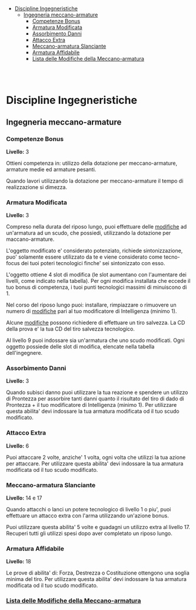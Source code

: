 - [Discipline Ingegneristiche](#discipline-ingegneristiche)
  - [Ingegneria meccano-armature](#ingegneria-meccano-armature)
    - [Competenze Bonus](#competenze-bonus)
    - [Armatura Modificata](#armatura-modificata)
    - [Assorbimento Danni](#assorbimento-danni)
    - [Attacco Extra](#attacco-extra)
    - [Meccano-armatura Slanciante](#meccano-armatura-slanciante)
    - [Armatura Affidabile](#armatura-affidabile)
    - [Lista delle Modifiche della Meccano-armatura](#lista-delle-modifiche-della-meccano-armatura)


</br>
</br>

 # Discipline Ingegneristiche
 ## Ingegneria meccano-armature
 ### Competenze Bonus
 **Livello:** 3

 Ottieni competenza in: utilizzo della dotazione per meccano-armature, armature medie ed armature pesanti. 

 Quando lavori utilizzando la dotazione per meccano-armature il tempo di realizzazione si dimezza.

 ### Armatura Modificata
 **Livello:** 3

 Compreso nella durata del riposo lungo, puoi effettuare delle [modifiche](./Modifiche%20della%20Meccano-armatura.md#modifiche-della-meccano-armatura) ad un'armatura ad un scudo, che possiedi, utilizzando la dotazione per maccano-armature.

 L'oggetto modificato e' considerato potenziato, richiede sintonizzazione, puo' solamente essere utilizzato da te e viene considerato come tecno-focus dei tuoi poteri tecnologici finche' sei sintonizzato con esso. 
 
 L'oggetto ottiene 4 slot di modifica (le slot aumentano con l'aumentare dei livelli, come indicato nella tabella). Per ogni modifica installata che eccede il tuo bonus di competenza, i tuoi punti tecnologici massimi di minuiscono di 1.

 Nel corso del riposo lungo puoi: installare, rimpiazzare o rimuovere un numero di [modifiche](./Modifiche%20della%20Meccano-armatura.md#modifiche-della-meccano-armatura) pari al tuo modificatore di Intelligenza (minimo 1).

 Alcune [modifiche](./Modifiche%20della%20Meccano-armatura.md#modifiche-della-meccano-armatura) possono richiedere di effettuare un tiro salvezza. La CD della prova e' la tua CD del tiro salvezza tecnologico.

 Al livello 9 puoi indossare sia un'armatura che uno scudo modificati. Ogni oggetto possiede delle slot di modifica, elencate nella tabella dell'ingegnere.

 ### Assorbimento Danni
 **Livello:** 3

 Quando subisci danno puoi utilizzare la tua reazione e spendere un utilizzo di Prontezza per assorbire tanti danni quanto il risultato del tiro di dado di Prontezza + il tuo modificatore di Intelligenza (minimo 1). Per utilizzare questa abilita' devi indossare la tua armatura modificata od il tuo scudo modificato.

 ### Attacco Extra
 **Livello:** 6
 
 Puoi attaccare 2 volte, anziche' 1 volta, ogni volta che utilizzi la tua azione per attaccare. Per utilizzare questa abilita' devi indossare la tua armatura modificata od il tuo scudo modificato.

 ### Meccano-armatura Slanciante
 **Livello:** 14 e 17

 Quando attacchi o lanci un potere tecnologico di livello 1 o piu', puoi effettuare un attacco extra con l'arma utilizzando un'azione bonus.

 Puoi utilizzare questa abilita' 5 volte e guadagni un utilizzo extra al livello 17. Recuperi tutti gli utilizzi spesi dopo aver completato un riposo lungo.

 ### Armatura Affidabile
 **Livello:** 18

 Le prove di abilita' di: Forza, Destrezza o Costituzione ottengono una soglia minima del tiro. Per utilizzare questa abilita' devi indossare la tua armatura modificata od il tuo scudo modificato.

 ### [Lista delle Modifiche della Meccano-armatura](./Modifiche%20della%20Meccano-armatura.md#modifiche-della-meccano-armatura)